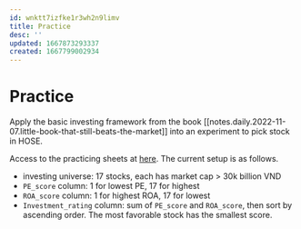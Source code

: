 ```yaml
---
id: wnktt7izfke1r3wh2n9limv
title: Practice
desc: ''
updated: 1667873293337
created: 1667799002934
---
```

# Practice

Apply the basic investing framework from the book [[notes.daily.2022-11-07.little-book-that-still-beats-the-market]] into an experiment to pick stock in HOSE.

Access to the practicing sheets at [here](https://docs.google.com/spreadsheets/d/1Sa36QYcEv1ItEwJausWV8PSqUvFbnGSXhzD1xKCBajs/edit?usp=sharing). The current setup is as follows.
- investing universe: 17 stocks, each has market cap > 30k billion VND
- `PE_score` column: 1 for lowest PE, 17 for highest
- `ROA_score` column: 1 for highest ROA, 17 for lowest
- `Investment_rating` column: sum of `PE_score` and `ROA_score`, then sort by ascending order. The most favorable stock has the smallest score.
